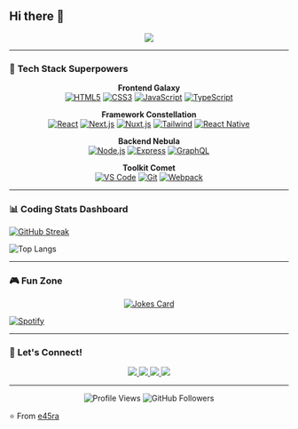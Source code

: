 ## Hi there 👋

<!--
**e45ra/e45ra** is a ✨ _special_ ✨ repository because its `README.md` (this file) appears on your GitHub profile.

Here are some ideas to get you started:

- 🔭 I’m currently working on ...
- 🌱 I’m currently learning ...
- 👯 I’m looking to collaborate on ...
- 🤔 I’m looking for help with ...
- 💬 Ask me about ...
- 📫 How to reach me: ...
- 😄 Pronouns: ...
- ⚡ Fun fact: ...
-->
<p align="center">
  <img src="https://readme-typing-svg.herokuapp.com?font=Fira+Code&size=30&duration=4000&pause=1000&color=67E8F7&center=true&vCenter=true&width=435&lines=Hey+there+%F0%9F%91%8B;I'm+a+Frontend+Wizard+%F0%9F%94%A5;Pixel+Pusher+%F0%9F%92%AA;Framework+Juggler+%F0%9F%A4%AF;Code+Alchemist+%E2%9A%94%EF%B8%8F" />
</p>

---

### 🚀 **Tech Stack Superpowers**

<div align="center">
  
**Frontend Galaxy**  
[![HTML5](https://img.shields.io/badge/-HTML5-E34F26?style=for-the-badge&logo=html5&logoColor=white)](https://developer.mozilla.org/en-US/docs/Web/HTML)
[![CSS3](https://img.shields.io/badge/-CSS3-1572B6?style=for-the-badge&logo=css3&logoColor=white)](https://developer.mozilla.org/en-US/docs/Web/CSS)
[![JavaScript](https://img.shields.io/badge/-JavaScript-F7DF1E?style=for-the-badge&logo=javascript&logoColor=black)](https://developer.mozilla.org/en-US/docs/Web/JavaScript)
[![TypeScript](https://img.shields.io/badge/-TypeScript-3178C6?style=for-the-badge&logo=typescript&logoColor=white)](https://www.typescriptlang.org/)

**Framework Constellation**  
[![React](https://img.shields.io/badge/-React-61DAFB?style=for-the-badge&logo=react&logoColor=black)](https://reactjs.org/)
[![Next.js](https://img.shields.io/badge/-Next.js-000000?style=for-the-badge&logo=next.js&logoColor=white)](https://nextjs.org/)
[![Nuxt.js](https://img.shields.io/badge/-Nuxt.js-00DC82?style=for-the-badge&logo=nuxt.js&logoColor=white)](https://nuxt.com/)
[![Tailwind](https://img.shields.io/badge/-Tailwind_CSS-06B6D4?style=for-the-badge&logo=tailwind-css&logoColor=white)](https://tailwindcss.com/)
[![React Native](https://img.shields.io/badge/-React_Native-61DAFB?style=for-the-badge&logo=react&logoColor=black)](https://reactnative.dev/)
  
**Backend Nebula**  
[![Node.js](https://img.shields.io/badge/-Node.js-339933?style=for-the-badge&logo=node.js&logoColor=white)](https://nodejs.org/)
[![Express](https://img.shields.io/badge/-Express-000000?style=for-the-badge&logo=express&logoColor=white)](https://expressjs.com/)
[![GraphQL](https://img.shields.io/badge/-GraphQL-E10098?style=for-the-badge&logo=graphql&logoColor=white)](https://graphql.org/)

**Toolkit Comet**  
[![VS Code](https://img.shields.io/badge/-VS_Code-007ACC?style=for-the-badge&logo=visual-studio-code&logoColor=white)](https://code.visualstudio.com/)
[![Git](https://img.shields.io/badge/-Git-F05032?style=for-the-badge&logo=git&logoColor=white)](https://git-scm.com/)
[![Webpack](https://img.shields.io/badge/-Webpack-8DD6F9?style=for-the-badge&logo=webpack&logoColor=black)](https://webpack.js.org/)
  
</div>

---

### 📊 **Coding Stats Dashboard**

<!-- GitHub Stats with dynamic gradient -->
[![GitHub Streak](https://streak-stats.demolab.com?user=e45ra&theme=react&background=0D1117&border=67E8F7&dates=67E8F7)](https://git.io/streak-stats)

![Top Langs](https://github-readme-stats.vercel.app/api/top-langs/?username=e45ra&layout=compact&theme=react&bg_color=0D1117&title_color=67E8F7&text_color=FFFFFF)

---

### 🎮 **Fun Zone**

<!-- Random Dev Joke -->
<p align="center">
  <a href="https://readme-jokes.vercel.app">
    <img src="https://readme-jokes.vercel.app/api?bgColor=%230D1117&textColor=%2367E8F7&aColor=%2367E8F7&borderColor=%2367E8F7" alt="Jokes Card" />
  </a>
</p>

<!-- Spotify currently playing -->
[![Spotify](https://spotify-readme-cyan.vercel.app/api/spotify?background_color=0D1117&border_color=67E8F7)](https://open.spotify.com/user/YOUR_SPOTIFY_ID)

---

### 🚨 **Let's Connect!**

<p align="center">
  <a href="https://github.com/e45ra">
    <img src="https://img.shields.io/badge/-GitHub-181717?style=for-the-badge&logo=github&logoColor=white" />
  </a>
  <a href="https://linkedin.com/in/YOUR_LINKEDIN">
    <img src="https://img.shields.io/badge/-LinkedIn-0A66C2?style=for-the-badge&logo=linkedin&logoColor=white" />
  </a>
  <a href="mailto:rfana062@gmail.com">
    <img src="https://img.shields.io/badge/-Email-EA4335?style=for-the-badge&logo=gmail&logoColor=white" />
  </a>
   <a href="https://t.me/e45ra">
    <img src="https://img.shields.io/badge/-telegram-181717?style=for-the-badge&logo=github&logoColor=white" />
  </a>
</p>

---

<p align="center">
  <img src="https://komarev.com/ghpvc/?username=e45ra&color=67E8F7&style=flat-square" alt="Profile Views" />
  <img src="https://img.shields.io/github/followers/e45ra?label=Follow&style=social&color=67E8F7" alt="GitHub Followers" />
</p>

⭐️ From [e45ra](https://github.com/e45ra)
